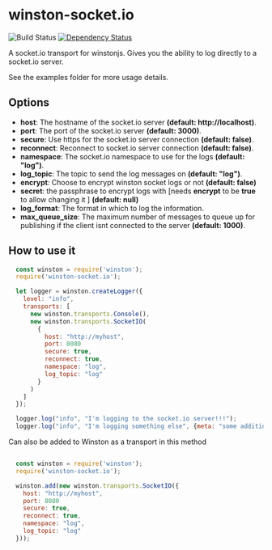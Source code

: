 # winston-socket.io

![Build Status](https://travis-ci.org/jbass86/winston-socket.io.svg?branch=master) [![Dependency Status](https://david-dm.org/jbass86/winston-socket.io.svg)](https://david-dm.org/jbass86/winston-socket.io)


A socket.io transport for winstonjs.  Gives you the ability to log directly to a socket.io server. 

See the examples folder for more usage details.

## Options

* __host__: The hostname of the socket.io server __(default: http://localhost)__.
* __port__: The port of the socket.io server __(default: 3000)__.
* __secure__: Use https for the socket.io server connection __(default: false)__.
* __reconnect__: Reconnect to socket.io server connection __(default: false)__.
* __namespace__: The socket.io namespace to use for the logs __(default: "log")__.
* __log_topic__: The topic to send the log messages on __(default: "log")__.
* __encrypt__: Choose to encrypt winston socket logs or not __(default: false)__
* __secret__: the passphrase to encrypt logs with [needs __encrypt__ to be __true__ to allow changing it ] __(default: null)__ 
* __log_format__: The format in which to log the information.
* __max_queue_size__: The maximum number of messages to queue up for publishing if the client isnt connected to the server __(default: 1000)__.

## How to use it

``` js
  const winston = require('winston');
  require('winston-socket.io');

  let logger = winston.createLogger({
    level: "info",
    transports: [
      new winston.transports.Console(),
      new winston.transports.SocketIO(
        {
          host: "http://myhost",
          port: 8080
          secure: true,
          reconnect: true,
          namespace: "log",
          log_topic: "log"
        }
      )
    ]
  });  

  logger.log("info", "I'm logging to the socket.io server!!!");
  logger.log("info", "I'm logging something else", {meta: "some additional info"});
```

Can also be added to Winston as a transport in this method 

``` js

  const winston = require('winston');
  require('winston-socket.io');

  winston.add(new winston.transports.SocketIO({
    host: "http://myhost",
    port: 8080
    secure: true,
    reconnect: true,
    namespace: "log",
    log_topic: "log"
  }));

